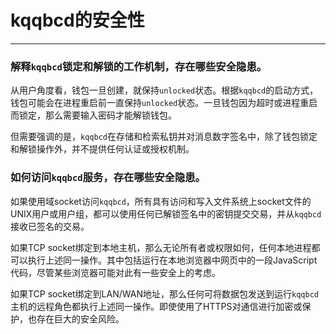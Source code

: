 # kqqbcd的安全性
---

### 解释`kqqbcd`锁定和解锁的工作机制，存在哪些安全隐患。

从用户角度看，钱包一旦创建，就保持`unlocked`状态。根据`kqqbcd`的启动方式，钱包可能会在进程重启前一直保持`unlocked`状态。一旦钱包因为超时或进程重启而锁定，那么需要输入密码才能解锁钱包。

但需要强调的是，`kqqbcd`在存储和检索私钥并对消息数字签名中，除了钱包锁定和解锁操作外，并不提供任何认证或授权机制。


### 如何访问`kqqbcd`服务，存在哪些安全隐患。

如果使用域socket访问`kqqbcd`，所有具有访问和写入文件系统上socket文件的UNIX用户或用户组，都可以使用任何已解锁签名中的密钥提交交易，并从`kqqbcd`接收已签名的交易。

如果TCP socket绑定到本地主机，那么无论所有者或权限如何，任何本地进程都可以执行上述同一操作。其中包括运行在本地浏览器中网页中的一段JavaScript代码，尽管某些浏览器可能对此有一些安全上的考虑。

如果TCP socket绑定到LAN/WAN地址，那么任何可将数据包发送到运行`kqqbcd`主机的远程角色都执行上述同一操作。即使使用了HTTPS对通信进行加密或保护，也存在巨大的安全风险。

